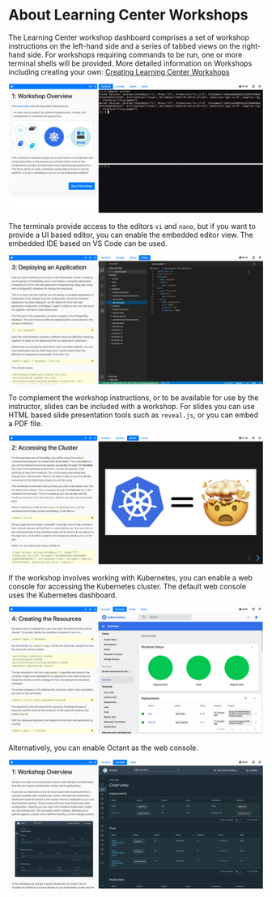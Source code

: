 # About Learning Center Workshops

The Learning Center workshop dashboard comprises a set of workshop instructions on the left-hand side and a series of 
tabbed views on the right-hand side. For workshops requiring commands to be run, one or more terminal shells will be provided.
More detailed information on Workshops including creating your own: [Creating Learning Center Workshops](../workshop-content/about.md)

![](images/dashboard-terminal.png)

The terminals provide access to the editors ``vi`` and ``nano``, but if you want to provide a UI based editor, you can 
enable the embedded editor view. The embedded IDE based on VS Code can be used.

![](images/dashboard-editor.png)

To complement the workshop instructions, or to be available for use by the instructor, slides can be included with a 
workshop. For slides you can use HTML based slide presentation tools such as ``reveal.js``, or you can embed a PDF file.
    
![](images/dashboard-slides.png)

If the workshop involves working with Kubernetes, you can enable a web console for accessing the Kubernetes cluster. 
The default web console uses the Kubernetes dashboard.

![](images/dashboard-console-kubernetes.png)

Alternatively, you can enable Octant as the web console.

![](images/dashboard-console-octant.png)
